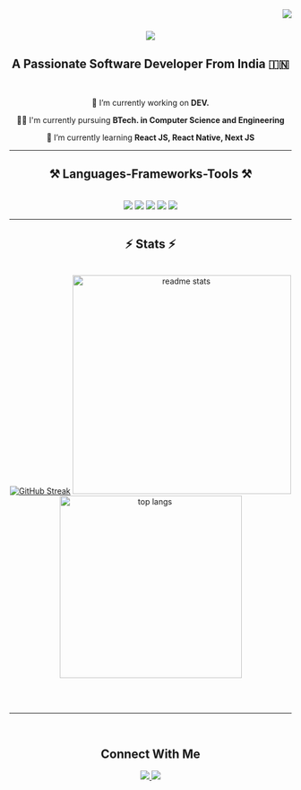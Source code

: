 <img align="right" src="https://visitor-badge.laobi.icu/badge?page_id=theankitmaurya.theankitmaurya" />

<h1 align="center">
    <img src="https://readme-typing-svg.herokuapp.com/?font=Righteous&size=35&center=true&vCenter=true&width=500&height=70&duration=4000&lines=Hi+There!+👋;+I'm+Ankit+Maurya!;" />
</h1>

<h2 align="center">A Passionate Software Developer From India 🇮🇳</h2>

<br/>

<div align="center">
 
 🔭 I’m currently working on **DEV.**
 
 👨‍🎓 I'm currently pursuing **BTech. in Computer Science and Engineering**
 
 🌱 I’m currently learning **React JS, React Native, Next JS**

 </div>

 <hr/>
 
<h2 align="center">⚒️ Languages-Frameworks-Tools ⚒️</h2>
<br/>
<div align="center">
    <img src="https://skillicons.dev/icons?i=html,css,javascript,react,java,nextjs" />
    <img src="https://skillicons.dev/icons?i=typescript,express,nodejs,npm,redux,vite" />
    <img src="https://skillicons.dev/icons?i=vscode,androidstudio,idea,github,git,figma" />
    <img src="https://skillicons.dev/icons?i=tailwind,dart,kotlin,codepen,postman,replit" />
    <img src="https://skillicons.dev/icons?i=yarn,firebase,mongodb,appwrite,windows,powershell" />
<br/>
<hr/>

</div>

<h2 align="center">⚡ Stats ⚡</h2>
<br>
<div align=center>
  <a href="https://git.io/streak-stats"><img src="https://streak-stats.demolab.com?user=theankitmaurya&theme=monokai&border_radius=10&date_format=M%20j%5B%2C%20Y%5D" alt="GitHub Streak" /></a>
  <img width=390 src="https://github-readme-stats.vercel.app/api?username=theankitmaurya&count_private=true&show_icons=true&theme=monokai&rank_icon=github&border_radius=10" alt="readme stats" />
  <br/>
  <img width=325 align="center" src="https://github-readme-stats.vercel.app/api/top-langs/?username=theankitmaurya&hide=HTML&langs_count=8&layout=compact&theme=monokai&border_radius=10&size_weight=0.5&count_weight=0.5&exclude_repo=github-readme-stats" alt="top langs" />
</div>

<br/><br/>

<hr/>

<br/>

<h2 align="center">
    Connect With Me
</h2>

<div align="center"> 
  <a href="mailto:ankitmaurya20223@gmail.com">
    <img src="https://skillicons.dev/icons?i=gmail" />
  </a>
    
  <a href="https://www.instagram.com/theankitmaurya_">
    <img src="https://skillicons.dev/icons?i=instagram" />
  </a>
</div>
